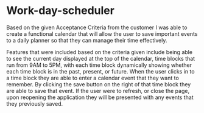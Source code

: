 # Work-day-scheduler

Based on the given Acceptance Criteria from the customer I was able to create a functional calendar that will allow the user to save important events to a daily planner so that they can manage their time effectively.

Features that were included based on the criteria given include being able to see the current day displayed at the top of the calendar, time blocks that run from 9AM to 5PM, with each time block dynamically showing whether each time block is in the past, present, or future. When the user clicks in to a time block they are able to enter a calendar event that they want to remember. By clicking the save button on the right of that time block they are able to save that event. If the user were to refresh, or close the page, upon reopening the application they will be presented with any events that they previously saved.